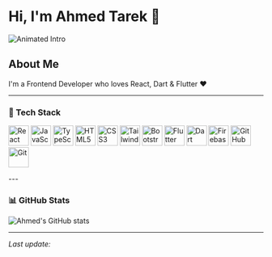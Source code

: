 # Hi, I'm Ahmed Tarek 👋

![Animated Intro](https://raw.githubusercontent.com/Ahmed-Tarek/Ahmed-Tarek/main/assets/intro.gif)

## About Me
I'm a Frontend Developer who loves React, Dart & Flutter ❤️

---

### 🧠 Tech Stack
<p align="left">
  <img src="https://cdn.simpleicons.org/react/61DAFB" width="40" title="React" />
  <img src="https://cdn.simpleicons.org/javascript/F7DF1E" width="40" title="JavaScript" />
  <img src="https://cdn.simpleicons.org/typescript/3178C6" width="40" title="TypeScript" />
  <img src="https://cdn.simpleicons.org/html5/E34F26" width="40" title="HTML5" />
  <img src="https://cdn.simpleicons.org/css3/1572B6" width="40" title="CSS3" />
  <img src="https://cdn.simpleicons.org/tailwindcss/06B6D4" width="40" title="Tailwind CSS" />
  <img src="https://cdn.simpleicons.org/bootstrap/7952B3" width="40" title="Bootstrap" />
  <img src="https://cdn.simpleicons.org/flutter/02569B" width="40" title="Flutter" />
  <img src="https://cdn.simpleicons.org/dart/0175C2" width="40" title="Dart" />
  <img src="https://cdn.simpleicons.org/firebase/FFCA28" width="40" title="Firebase" />
  <img src="https://cdn.simpleicons.org/github/181717" width="40" title="GitHub" />
  <img src="https://cdn.simpleicons.org/git/F05032" width="40" title="Git" />
</p>
---

### 📊 GitHub Stats
![Ahmed's GitHub stats](https://github-readme-stats.vercel.app/api?username=Ahmed-Tarek&show_icons=true&theme=tokyonight)

---

_Last update:_ <!--TIME-->
